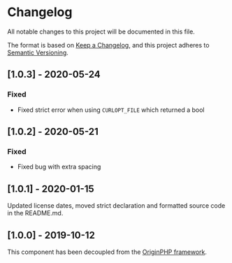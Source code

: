 # Changelog

All notable changes to this project will be documented in this file.

The format is based on [Keep a Changelog](https://keepachangelog.com/en/1.0.0/),
and this project adheres to [Semantic Versioning](https://semver.org/spec/v2.0.0.html).

## [1.0.3] - 2020-05-24

### Fixed

- Fixed strict error when using `CURLOPT_FILE` which returned a bool

## [1.0.2] - 2020-05-21

### Fixed
- Fixed bug with extra spacing

## [1.0.1] - 2020-01-15

Updated license dates, moved strict declaration and formatted source code in the README.md.

## [1.0.0] - 2019-10-12

This component has been decoupled from the [OriginPHP framework](https://www.originphp.com/).